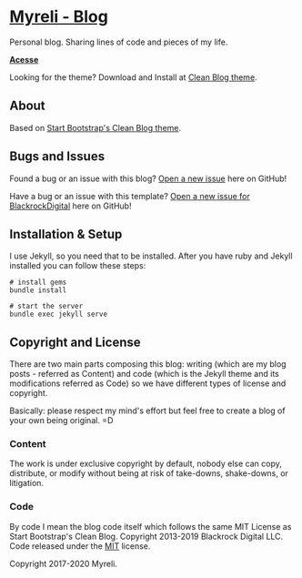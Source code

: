 # [Myreli - Blog](https://myreli.dev/blog/)

Personal blog. Sharing lines of code and pieces of my life.

**[Acesse](https://myreli.dev/blog/)**

Looking for the theme? Download and Install at [Clean Blog theme](https://github.com/BlackrockDigital/startbootstrap-clean-blog-jekyll).

## About

Based on [Start Bootstrap's Clean Blog theme](https://github.com/BlackrockDigital/startbootstrap-clean-blog-jekyll).

## Bugs and Issues

Found a bug or an issue with this blog? [Open a new issue](https://github.com/myreli/blog/issues) here on GitHub!

Have a bug or an issue with this template? [Open a new issue for BlackrockDigital](https://github.com/BlackrockDigital/startbootstrap-clean-blog-jekyll/issues) here on GitHub!

## Installation & Setup

I use Jekyll, so you need that to be installed. After you have ruby and Jekyll installed you can follow these steps:

```shell
# install gems
bundle install

# start the server
bundle exec jekyll serve
```

## Copyright and License

There are two main parts composing this blog: writing (which are my blog posts - referred as Content) and code (which is the Jekyll theme and its modifications referred as Code) so we have different types of license and copyright. 

Basically: please respect my mind's effort but feel free to create a blog of your own being original. =D

### Content

The work is under exclusive copyright by default, nobody else can copy, distribute, or modify without being at risk of take-downs, shake-downs, or litigation. 

### Code

By code I mean the blog code itself which follows the same MIT License as Start Bootstrap's Clean Blog. Copyright 2013-2019 Blackrock Digital LLC. Code released under the [MIT](https://github.com/BlackrockDigital/startbootstrap-clean-blog-jekyll/blob/gh-pages/LICENSE) license.

Copyright 2017-2020 Myreli.